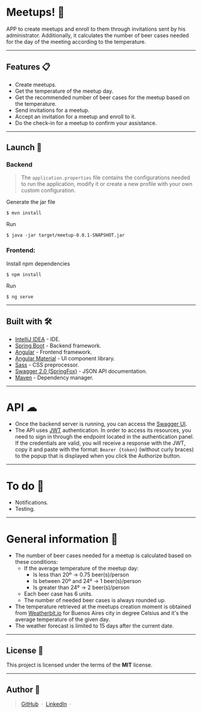 # Meetups! 🍻
APP to create meetups and enroll to them through invitations sent by his administrator. Additionally, it calculates the number of beer cases needed for the day of the meeting according to the temperature.

---

## Features 📋
* Create meetups.
* Get the temperature of the meetup day.
* Get the recommended number of beer cases for the meetup based on the temperature.
* Send invitations for a meetup.
* Accept an invitation for a meetup and enroll to it.
* Do the check-in for a meetup to confirm your assistance.

---

## Launch 🚀
### Backend
> The ``` application.properties ``` file contains the configurations needed to run the application, modify it or create a new profile with your own custom configuration.

Generate the jar file
```
$ mvn install
```
Run
```
$ java -jar target/meetup-0.0.1-SNAPSHOT.jar
```

### Frontend:
Install npm dependencies
```
$ npm install
```
Run
 ```
$ ng serve
 ```
---

## Built with 🛠️
* [IntelliJ IDEA](https://www.jetbrains.com/idea/) - IDE.
* [Spring Boot](https://spring.io/projects/spring-boot) - Backend framework.
* [Angular](https://angular.io/) - Frontend framework.
* [Angular Material](https://material.angular.io/) - UI component library.
* [Sass](https://sass-lang.com/) - CSS preprocessor.
* [Swagger 2.0 (SpringFox)](https://springfox.github.io/springfox/) - JSON API documentation.
* [Maven](https://maven.apache.org/) - Dependency manager.

---

# API ☁
* Once the backend server is running, you can access the [Swagger UI](http://localhost:8080/api/swagger-ui.html).
* The API uses [JWT](https://jwt.io/) authentication. In order to access its resources, you need to sign in through the endpoint located in the authentication panel. If the credentials are valid, you will receive a response with the JWT, copy it and paste with the format: ```Bearer {token}``` (without curly braces) to the popup  that is displayed when you click the Authorize button.

---

# To do 📌
* Notifications.
* Testing.

---

# General information 💬
* The number of beer cases needed for a meetup is calculated based on these conditions:
  * If the average temperature of the meetup day:
    * Is less than 20º -> 0.75 beer(s)/person
    * Is between 20º and 24º -> 1 beer(s)/person
    * Is greater than 24º -> 2 beer(s)/person
  * Each beer case has 6 units.
  * The number of needed beer cases is always rounded up.
* The temperature retrieved at the meetups creation moment is obtained from [Weatherbit.io](https://www.weatherbit.io/api) for Buenos Aires city in degree Celsius and it's the average temperature of the given day.
* The weather forecast is limited to 15 days after the current date.

---

## License 📜
This project is licensed under the terms of the **MIT** license.

---
## Author 👦
> [GitHub](https://github.com/lzmz) &nbsp;&middot;&nbsp; [LinkedIn](https://www.linkedin.com/in/leonel-menendez/) &nbsp;&middot;&nbsp;